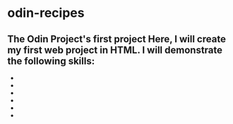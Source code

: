 # odin-recipes
The Odin Project's first project
Here, I will create my first web project in HTML. I will demonstrate the following skills:
-
-
-
-
-
-
-

